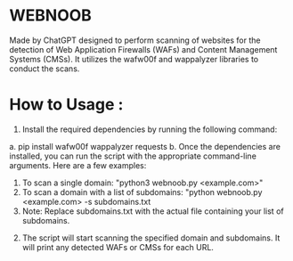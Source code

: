 # WEBNOOB
Made by ChatGPT designed to perform scanning of websites for the detection of Web Application Firewalls (WAFs) and Content Management Systems (CMSs). It utilizes the wafw00f and wappalyzer libraries to conduct the scans.

# How to Usage :

1. Install the required dependencies by running the following command:

a. pip install wafw00f wappalyzer requests
b. Once the dependencies are installed, you can run the script with the appropriate command-line arguments. Here are a few examples:

1) To scan a single domain: "python3 webnoob.py <example.com>"
2) To scan a domain with a list of subdomains: "python webnoob.py <example.com> -s subdomains.txt
3) Note: Replace subdomains.txt with the actual file containing your list of subdomains.

2. The script will start scanning the specified domain and subdomains. It will print any detected WAFs or CMSs for each URL.
